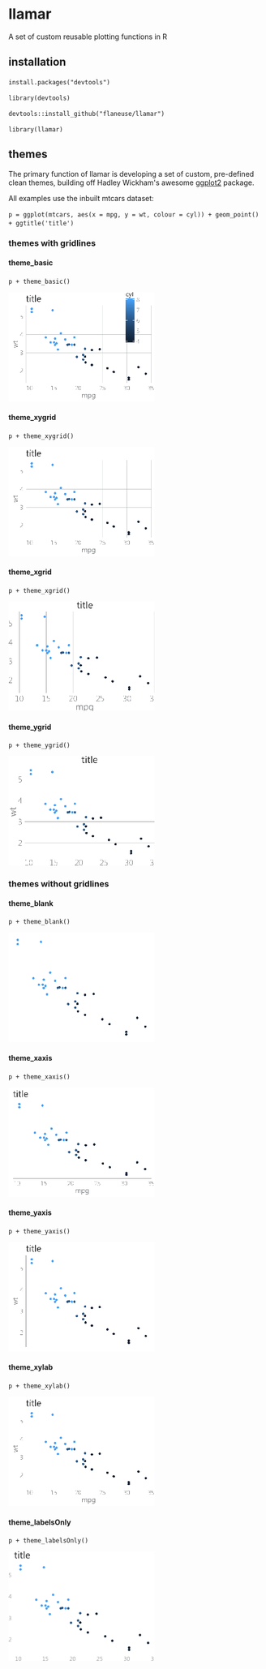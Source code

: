# llamar
A set of custom reusable plotting functions in R

## installation
`install.packages("devtools")`

`library(devtools)`

`devtools::install_github("flaneuse/llamar")`

`library(llamar)`

## themes
The primary function of llamar is developing a set of custom, pre-defined clean themes, building off Hadley Wickham's awesome [ggplot2](ggplot2.org) package.

All examples use the inbuilt mtcars dataset:

`p = ggplot(mtcars, aes(x = mpg, y = wt, colour = cyl)) + geom_point() + ggtitle('title')`

### themes with gridlines
#### theme_basic
`p + theme_basic()`

![theme_basic](/img/basic.png)

#### theme_xygrid
`p + theme_xygrid()`

![theme_xygrid](/img/xygrid.png)

#### theme_xgrid
`p + theme_xgrid()`

![theme_xgrid](/img/xgrid.png)

#### theme_ygrid
`p + theme_ygrid()`

![theme_ygrid](/img/ygrid.png)


### themes without gridlines
#### theme_blank
`p + theme_blank()`

![theme_blank](/img/blank.png)

#### theme_xaxis
`p + theme_xaxis()`

![theme_xaxis](/img/xaxis.png)

#### theme_yaxis
`p + theme_yaxis()`

![theme_yaxis](/img/yaxis.png)

#### theme_xylab
`p + theme_xylab()`

![theme_xylab](/img/xylab.png)

#### theme_labelsOnly
`p + theme_labelsOnly()`

![theme_labelsOnly](/img/labelsOnly.png)
